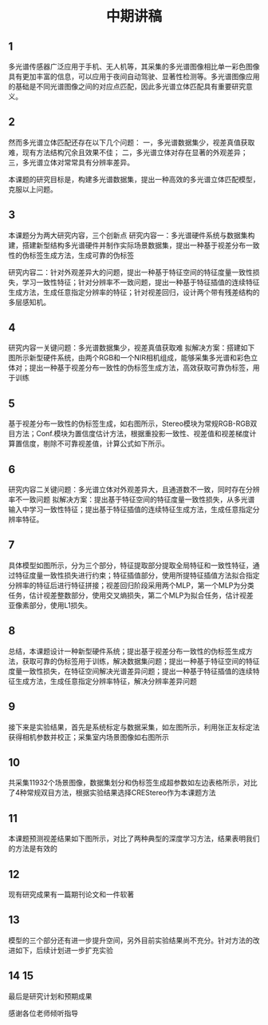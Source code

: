 <h1 align=center>中期讲稿</h1>

## 1

多光谱传感器广泛应用于手机、无人机等，其采集的多光谱图像相比单一彩色图像具有更加丰富的信息，可以应用于夜间自动驾驶、显著性检测等。多光谱图像应用的基础是不同光谱图像之间的对应点匹配，因此多光谱立体匹配具有重要研究意义。

## 2

然而多光谱立体匹配还存在以下几个问题：
一，多光谱数据集少，视差真值获取难，现有方法结构冗余且效果不佳；
二，多光谱立体对存在显著的外观差异；
三，多光谱立体对常常具有分辨率差异。

本课题的研究目标是，构建多光谱数据集，提出一种高效的多光谱立体匹配模型，克服以上问题。

## 3

本课题分为两大研究内容，三个创新点
研究内容一：多光谱硬件系统与数据集构建，搭建新型结构多光谱硬件并制作实际场景数据集，提出一种基于视差分布一致性的伪标签生成方法，生成可靠的伪标签

研究内容二：针对外观差异大的问题，提出一种基于特征空间的特征度量一致性损失，学习一致性特征；针对分辨率不一致问题，提出一种基于特征插值的连续特征生成方法，生成任意指定分辨率的特征；针对视差回归，设计两个带有残差结构的多层感知机。

## 4

研究内容一关键问题：多光谱数据集少，视差真值获取难
拟解决方案：搭建如下图所示新型硬件系统，由两个RGB和一个NIR相机组成，能够采集多光谱和彩色立体对；提出一种基于视差分布一致性的伪标签生成方法，高效获取可靠伪标签，用于训练

## 5

基于视差分布一致性的伪标签生成，如右图所示，Stereo模块为常规RGB-RGB双目方法；Conf.模块为置信度估计方法，根据重投影一致性、视差值和视差梯度计算置信度，剔除不可靠视差值，计算公式如下所示。

## 6

研究内容二关键问题：多光谱立体对外观差异大，且通道数不一致，同时存在分辨率不一致问题
拟解决方案：提出基于特征空间的特征度量一致性损失，从多光谱输入中学习一致性特征；提出基于特征插值的连续特征生成方法，生成任意指定分辨率特征。

## 7

具体模型如图所示，分为三个部分，特征提取部分提取全局特征和一致性特征，通过特征度量一致性损失进行约束；特征插值部分，使用所提特征插值方法拟合指定分辨率的特征后进行特征拼接；视差回归阶段采用两个MLP，第一个MLP为分类任务，估计视差整数部分，使用交叉熵损失，第二个MLP为拟合任务，估计视差亚像素部分，使用L1损失。

## 8

总结，本课题设计一种新型硬件系统；提出基于视差分布一致性的伪标签生成方法，获取可靠的伪标签用于训练，解决数据集问题；提出一种基于特征空间的特征度量一致性损失，在特征空间解决光谱差异问题；提出一种基于特征插值的连续特征生成方法，生成任意指定分辨率特征，解决分辨率差异问题

## 9

接下来是实验结果，首先是系统标定与数据采集，如左图所示，利用张正友标定法获得相机参数并校正；采集室内场景图像如右图所示

## 10

共采集11932个场景图像，数据集划分和伪标签生成超参数如左边表格所示，对比了4种常规双目方法，根据实验结果选择CREStereo作为本课题方法

## 11

本课题预测视差结果如下图所示，对比了两种典型的深度学习方法，结果表明我们的方法是有效的

## 12

现有研究成果有一篇期刊论文和一件软著

## 13

模型的三个部分还有进一步提升空间，另外目前实验结果尚不充分。针对方法的改进如下，后续计划进一步扩充实验

## 14 15

最后是研究计划和预期成果

感谢各位老师倾听指导